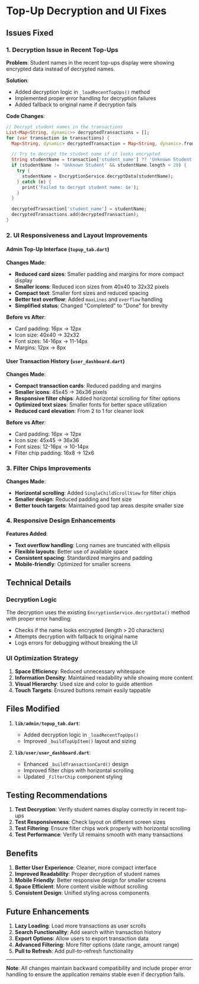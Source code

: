 # Top-Up Decryption and UI Fixes

## Issues Fixed

### 1. **Decryption Issue in Recent Top-Ups**

**Problem**: Student names in the recent top-ups display were showing encrypted data instead of decrypted names.

**Solution**:

- Added decryption logic in `_loadRecentTopUps()` method
- Implemented proper error handling for decryption failures
- Added fallback to original name if decryption fails

**Code Changes**:

```dart
// Decrypt student names in the transactions
List<Map<String, dynamic>> decryptedTransactions = [];
for (var transaction in transactions) {
  Map<String, dynamic> decryptedTransaction = Map<String, dynamic>.from(transaction);

  // Try to decrypt the student name if it looks encrypted
  String studentName = transaction['student_name'] ?? 'Unknown Student';
  if (studentName != 'Unknown Student' && studentName.length > 20) {
    try {
      studentName = EncryptionService.decryptData(studentName);
    } catch (e) {
      print('Failed to decrypt student name: $e');
    }
  }

  decryptedTransaction['student_name'] = studentName;
  decryptedTransactions.add(decryptedTransaction);
}
```

### 2. **UI Responsiveness and Layout Improvements**

#### Admin Top-Up Interface (`topup_tab.dart`)

**Changes Made**:

- **Reduced card sizes**: Smaller padding and margins for more compact display
- **Smaller icons**: Reduced icon sizes from 40x40 to 32x32 pixels
- **Compact text**: Smaller font sizes and reduced spacing
- **Better text overflow**: Added `maxLines` and `overflow` handling
- **Simplified status**: Changed "Completed" to "Done" for brevity

**Before vs After**:

- Card padding: 16px → 12px
- Icon size: 40x40 → 32x32
- Font sizes: 14-16px → 11-14px
- Margins: 12px → 8px

#### User Transaction History (`user_dashboard.dart`)

**Changes Made**:

- **Compact transaction cards**: Reduced padding and margins
- **Smaller icons**: 45x45 → 36x36 pixels
- **Responsive filter chips**: Added horizontal scrolling for filter options
- **Optimized text sizes**: Smaller fonts for better space utilization
- **Reduced card elevation**: From 2 to 1 for cleaner look

**Before vs After**:

- Card padding: 16px → 12px
- Icon size: 45x45 → 36x36
- Font sizes: 12-16px → 10-14px
- Filter chip padding: 16x8 → 12x6

### 3. **Filter Chips Improvements**

**Changes Made**:

- **Horizontal scrolling**: Added `SingleChildScrollView` for filter chips
- **Smaller design**: Reduced padding and font size
- **Better touch targets**: Maintained good tap areas despite smaller size

### 4. **Responsive Design Enhancements**

**Features Added**:

- **Text overflow handling**: Long names are truncated with ellipsis
- **Flexible layouts**: Better use of available space
- **Consistent spacing**: Standardized margins and padding
- **Mobile-friendly**: Optimized for smaller screens

## Technical Details

### Decryption Logic

The decryption uses the existing `EncryptionService.decryptData()` method with proper error handling:

- Checks if the name looks encrypted (length > 20 characters)
- Attempts decryption with fallback to original name
- Logs errors for debugging without breaking the UI

### UI Optimization Strategy

1. **Space Efficiency**: Reduced unnecessary whitespace
2. **Information Density**: Maintained readability while showing more content
3. **Visual Hierarchy**: Used size and color to guide attention
4. **Touch Targets**: Ensured buttons remain easily tappable

## Files Modified

1. **`lib/admin/topup_tab.dart`**:

   - Added decryption logic in `_loadRecentTopUps()`
   - Improved `_buildTopUpItem()` layout and sizing

2. **`lib/user/user_dashboard.dart`**:
   - Enhanced `_buildTransactionCard()` design
   - Improved filter chips with horizontal scrolling
   - Updated `_FilterChip` component styling

## Testing Recommendations

1. **Test Decryption**: Verify student names display correctly in recent top-ups
2. **Test Responsiveness**: Check layout on different screen sizes
3. **Test Filtering**: Ensure filter chips work properly with horizontal scrolling
4. **Test Performance**: Verify UI remains smooth with many transactions

## Benefits

1. **Better User Experience**: Cleaner, more compact interface
2. **Improved Readability**: Proper decryption of student names
3. **Mobile Friendly**: Better responsive design for smaller screens
4. **Space Efficient**: More content visible without scrolling
5. **Consistent Design**: Unified styling across components

## Future Enhancements

1. **Lazy Loading**: Load more transactions as user scrolls
2. **Search Functionality**: Add search within transaction history
3. **Export Options**: Allow users to export transaction data
4. **Advanced Filtering**: More filter options (date range, amount range)
5. **Pull to Refresh**: Add pull-to-refresh functionality

---

**Note**: All changes maintain backward compatibility and include proper error handling to ensure the application remains stable even if decryption fails.
